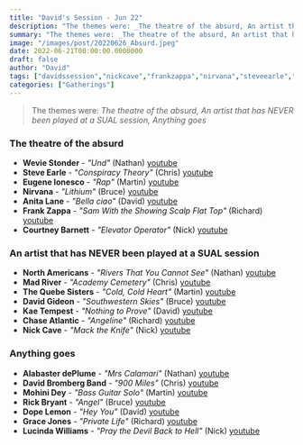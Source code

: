 ```yaml
---
title: "David's Session - Jun 22"
description: "The themes were: _The theatre of the absurd, An artist that has NEVER been played at a SUAL session, Anything goes_"
summary: "The themes were: _The theatre of the absurd, An artist that has NEVER been played at a SUAL session, Anything goes_"
image: "/images/post/20220626_Absurd.jpeg"
date: 2022-06-21T00:00:00.0000000
draft: false
author: "David"
tags: ["davidssession","nickcave","frankzappa","nirvana","steveearle","lucindawilliams","dopelemon","courtneybarnett","kaetempest","davidgideon","chaseatlantic","davidbromberg","thequebesisters","alabasterdeplume","madriver","anitalane","mohinidey","rickbryant","gracejones","weviestonder","eugeneionesco","northamericans"]
categories: ["Gatherings"]
---
```

> The themes were: _The theatre of the absurd, An artist that has NEVER been played at a SUAL session, Anything goes_
### The theatre of the absurd
- **Wevie Stonder** - _"Und"_ (Nathan) [youtube](https://www.youtube.com/watch?v=vtnk26iyXYo)
- **Steve Earle** - _"Conspiracy Theory"_ (Chris) [youtube](https://www.youtube.com/watch?v=u3ybpTgrjrI)
- **Eugene Ionesco** - _"Rap"_ (Martin) [youtube](https://www.youtube.com/watch?v=crCvKHzstgU)
- **Nirvana** - _"Lithium"_ (Bruce) [youtube](https://www.youtube.com/watch?v=pkcJEvMcnEg)
- **Anita Lane** - _"Bella ciao"_ (David) [youtube](https://www.youtube.com/watch?v=Sy1-yaXZDXM)
- **Frank Zappa** - _"Sam With the Showing Scalp Flat Top"_ (Richard) [youtube](https://www.youtube.com/watch?v=36dsHYkOjEg)
- **Courtney Barnett** - _"Elevator Operator"_ (Nick) [youtube](https://www.youtube.com/watch?v=H-wm0EdoeN8)
### An artist that has NEVER been played at a SUAL session
- **North Americans** - _"Rivers That You Cannot See"_ (Nathan) [youtube](https://www.youtube.com/watch?v=naIqUtdltBE)
- **Mad River** - _"Academy Cemetery"_ (Chris) [youtube](https://www.youtube.com/watch?v=sCUCiYH4SrA)
- **The Quebe Sisters** - _"Cold, Cold Heart"_ (Martin) [youtube](https://www.youtube.com/watch?v=Zg-sqo3awkg)
- **David Gideon** - _"Southwestern Skies"_ (Bruce) [youtube](https://www.youtube.com/watch?v=Rm7Y7z-Fljo)
- **Kae Tempest** - _"Nothing to Prove"_ (David) [youtube](https://www.youtube.com/watch?v=68FMGZ9DKOU)
- **Chase Atlantic** - _"Angeline"_ (Richard) [youtube](https://www.youtube.com/watch?v=XOHWlcKr5CA)
- **Nick Cave** - _"Mack the Knife"_ (Nick) [youtube](https://www.youtube.com/watch?v=-LnZkFBd-cM)
### Anything goes
- **Alabaster dePlume** - _"Mrs Calamari"_ (Nathan) [youtube](https://www.youtube.com/watch?v=G3ZWTeOoNaE)
- **David Bromberg Band** - _"900 Miles"_ (Chris) [youtube](https://www.youtube.com/watch?v=IEzlmzbFUZA)
- **Mohini Dey** - _"Bass Guitar Solo"_ (Martin) [youtube](https://www.youtube.com/watch?v=_yx37ShuTuU)
- **Rick Bryant** - _"Angel"_ (Bruce) [youtube](https://www.youtube.com/watch?v=cPxEh8kKoOE)
- **Dope Lemon** - _"Hey You"_ (David) [youtube](https://www.youtube.com/watch?v=RKMI_bQLYO8)
- **Grace Jones** - _"Private Life"_ (Richard) [youtube](https://www.youtube.com/watch?v=yvLn_qC7QAs)
- **Lucinda Williams** - _"Pray the Devil Back to Hell"_ (Nick) [youtube](https://www.youtube.com/watch?v=vyalbiIGM2M)
